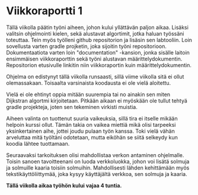# Viikkoraportti 1

Tällä viikolla päätin työni aiheen, johon kului yllättävän paljon aikaa. Lisäksi valitsin ohjelmointi kielen, sekä 
alustavat algortimit, jotka haluan työssäni toteuttaa. Tein myös työlleni github repositorion ja lisäsin sen labtooliin. 
Loin sovellusta varten gradle projketin, joka sijoitin työni repositorioon. Dokumentaatiota varten loin "documentation"
-kansion, jonka sisälle laitoin ensimmäisen viikkoraporttin sekä työni alustavan määrittelydokumentin. Repositorion 
etusivulle linkitin niin viikkoraportin kuin määrittelydokumentin.

Ohjelma on edistynyt tällä viikolla runsaasti, sillä viime viikolla sitä ei ollut olemassakaan. Toisaalta varsinaista koodausta ei ole vielä aloitettu.

Vielä ei ole ehtinyt oppia mitään suurempia tai no ainakin sen miten Dijkstran algortmi kirjoitetaan. Pitkään aikaan ei myöskään ole tullut tehtyä gradle projekteja, joten sen tekeminen virkisti muistia.

Aiheen valinta on tuottenut suuria vaikeuksia, sillä tira ei itselle mikään helpoin kurssi ollut. Tämän takia on vaikea miettiä mikä olisi tarpeeksi yksinkertainen aihe, jottei joudu pulaan työn kanssa. Toki vielä vähän arveluttaa mitä työltäni odotetaan, mutta eiköhän se siitä selkeydy kun koodia lähtee tuottamaan.

Seuraavaksi tarkoituksen olisi mahdollistaa verkon antaminen ohjelmalle. Toisin sanoen tavoitteenani on luoda verkkoluokka, johon voi lisätä solmuja ja solmuille kaaria toisiin solmuihin. Mahdollisesti lähden kehittämään myös tekstikäyttöliittymää, joka kysyy käyttäjältä verkkoa, sen solmuja ja kaaria.

**Tällä viikolla aikaa työhön kului vajaa 4 tuntia.**
